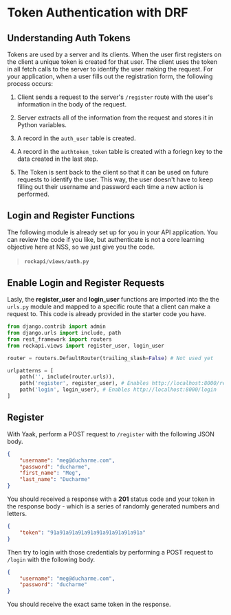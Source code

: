 # Token Authentication with DRF

## Understanding Auth Tokens

Tokens are used by a server and its clients. When the user first registers on the client a unique token is created for that user. The client uses the token in all fetch calls to the server to identify the user making the request.  For your application, when a user fills out the registration form, the following process occurs:

1. Client sends a request to the server's `/register` route with the user's information in the body of the request.

1. Server extracts all of the information from the request and stores it in Python variables.

1. A record in the `auth_user` table is created.

1. A record in the `authtoken_token` table is created with a foriegn key to the data created in the last step.

1. The Token is sent back to the client so that it can be used on future requests to identify the user. This way, the user doesn't have to keep filling out their username and password each time a new action is performed.

## Login and Register Functions

The following module is already set up for you in your API application. You can review the code if you like, but authenticate is not a core learning objective here at NSS, so we just give you the code.

> #### `rockapi/views/auth.py`

## Enable Login and Register Requests

Lasly, the **register_user** and **login_user** functions are imported into the the `urls.py` module and mapped to a specific route that a client can make a request to. This code is already provided in the starter code you have.

```py
from django.contrib import admin
from django.urls import include, path
from rest_framework import routers
from rockapi.views import register_user, login_user

router = routers.DefaultRouter(trailing_slash=False) # Not used yet

urlpatterns = [
    path('', include(router.urls)),
    path('register', register_user), # Enables http://localhost:8000/register
    path('login', login_user), # Enables http://localhost:8000/login
]
```

## Register

With Yaak, perform a POST request to `/register` with the following JSON body.

```json
{
    "username": "meg@ducharme.com",
    "password": "ducharme",
    "first_name": "Meg",
    "last_name": "Ducharme"
}
```

You should received a response with a **201** status code and your token in the response body - which is a series of randomly generated numbers and letters.

```json
{
    "token": "91a91a91a91a91a91a91a91a91a91a"
}
```

Then try to login with those credentials by performing a POST request to `/login` with the following body.

```json
{
    "username": "meg@ducharme.com",
    "password": "ducharme"
}
```

You should receive the exact same token in the response.

